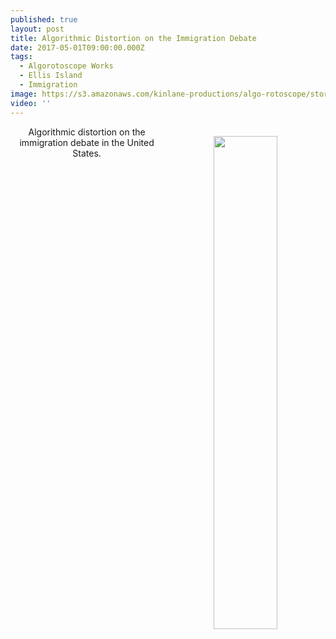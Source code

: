 ```yaml
---
published: true
layout: post
title: Algorithmic Distortion on the Immigration Debate
date: 2017-05-01T09:00:00.000Z
tags:
  - Algorotoscope Works
  - Ellis Island
  - Immigration
image: https://s3.amazonaws.com/kinlane-productions/algo-rotoscope/stories/ellis-island-nazi-poster.jpg
video: ''
---
```

<p align="center"><img src="{{ page.image }}" width="45%" align="right" style="padding: 15px;" /></p>
<center>Algorithmic distortion on the immigration debate in the United States.</center>
